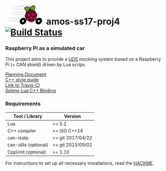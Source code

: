 # ![ProjectLogo](resources/images/ProjectLogoThumb.png) amos-ss17-proj4 [![Build Status](https://travis-ci.org/christian-reintges/amos-ss17-proj4.svg?branch=master)](https://travis-ci.org/christian-reintges/amos-ss17-proj4)


### Raspberry Pi as a simulated car

This project aims to provide a [UDS](https://en.wikipedia.org/wiki/Unified_Diagnostic_Services) mocking system based on a Raspberry Pi (+ CAN shield) driven by Lua scrips. 

[Planning Document](https://goo.gl/ummYm7)   
[C++ style guide](https://google.github.io/styleguide/cppguide.html)  
[Link to Travis-CI](https://travis-ci.org/christian-reintges/amos-ss17-proj4)  
[_Selene_ Lua C++ Binding](Selene)  


### Requirements

 Tool / Library      | Version
-------------------- | ------------------
Lua                  | >= 5.2
C++ compiler         | >= ISO C++14
can-isotp            | >= git 2017/04/22
can-utils (optional) | >= git 2015/09/02
CppUnit (optional)   | >= 1.10


For instructions to set up all necessary installations, read the [HACKME](HACKME.md).
